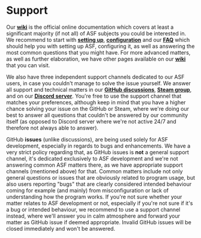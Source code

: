 # Support

Our **[wiki](https://github.com/JustArchiNET/ArchiSteamFarm/wiki)** is the official online documentation which covers at least a significant majority (if not all) of ASF subjects you could be interested in. We recommend to start with **[setting up](https://github.com/JustArchiNET/ArchiSteamFarm/wiki/Setting-up)**, **[configuration](https://github.com/JustArchiNET/ArchiSteamFarm/wiki/Configuration)** and our **[FAQ](https://github.com/JustArchiNET/ArchiSteamFarm/wiki/FAQ)** which should help you with setting up ASF, configuring it, as well as answering the most common questions that you might have. For more advanced matters, as well as further elaboration, we have other pages available on our **[wiki](https://github.com/JustArchiNET/ArchiSteamFarm/wiki)** that you can visit.

We also have three independent support channels dedicated to our ASF users, in case you couldn't manage to solve the issue yourself. We answer all support and technical matters in our **[GitHub discussions](https://github.com/JustArchiNET/ArchiSteamFarm/discussions/categories/support)**, **[Steam group](https://steamcommunity.com/groups/archiasf/discussions/1)**, and on our **[Discord server](https://discord.gg/hSQgt8j)**. You're free to use the support channel that matches your preferences, although keep in mind that you have a higher chance solving your issue on the GitHub or Steam, where we're doing our best to answer all questions that couldn't be answered by our community itself (as opposed to Discord server where we're not active 24/7 and therefore not always able to answer).

GitHub **issues** (unlike discussions), are being used solely for ASF development, especially in regards to bugs and enhancements. We have a very strict policy regarding that, as GitHub issues is **not** a general support channel, it's dedicated exclusively to ASF development and we're not answering common ASF matters there, as we have appropriate support channels (mentioned above) for that. Common matters include not only general questions or issues that are obviously related to program usage, but also users reporting "bugs" that are clearly considered intended behaviour coming for example (and mainly) from misconfiguration or lack of understanding how the program works. If you're not sure whether your matter relates to ASF development or not, especially if you're not sure if it's a bug or intended behaviour, we recommend to use a support channel instead, where we'll answer you in calm atmosphere and forward your matter as GitHub issue if deemed appropriate. Invalid GitHub issues will be closed immediately and won't be answered.
